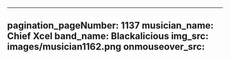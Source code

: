 ------
pagination_pageNumber: 1137
musician_name: Chief Xcel
band_name: Blackalicious
img_src: images/musician1162.png
onmouseover_src: 
------